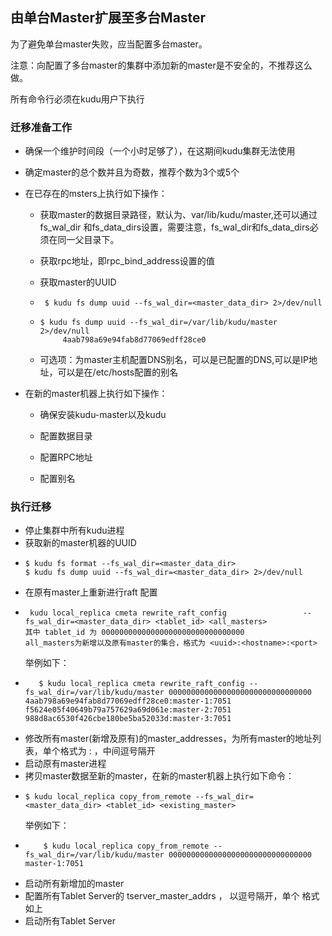 ##  由单台Master扩展至多台Master

   为了避免单台master失败，应当配置多台master。

   注意：向配置了多台master的集群中添加新的master是不安全的，不推荐这么做。
    
所有命令行必须在kudu用户下执行
### 迁移准备工作
* 确保一个维护时间段（一个小时足够了），在这期间kudu集群无法使用
* 确定master的总个数并且为奇数，推荐个数为3个或5个

* 在已存在的msters上执行如下操作：
  * 获取master的数据目录路径，默认为、var/lib/kudu/master,还可以通过  fs_wal_dir 和fs_data_dirs设置，需要注意，fs_wal_dir和fs_data_dirs必须在同一父目录下。
  
  * 获取rpc地址，即rpc_bind_address设置的值
  * 获取master的UUID
  *      $ kudu fs dump uuid --fs_wal_dir=<master_data_dir> 2>/dev/null
  *      
        $ kudu fs dump uuid --fs_wal_dir=/var/lib/kudu/master 2>/dev/null
             4aab798a69e94fab8d77069edff28ce0
  * 可选项：为master主机配置DNS别名，可以是已配置的DNS,可以是IP地址，可以是在/etc/hosts配置的别名
 * 在新的master机器上执行如下操作：
   * 确保安装kudu-master以及kudu
   
   * 配置数据目录
   * 配置RPC地址
   * 配置别名
### 执行迁移
   * 停止集群中所有kudu进程
   * 获取新的master机器的UUID
   *     $ kudu fs format --fs_wal_dir=<master_data_dir>
         $ kudu fs dump uuid --fs_wal_dir=<master_data_dir> 2>/dev/null
   * 在原有master上重新进行raft 配置
   *      kudu local_replica cmeta rewrite_raft_config                 --fs_wal_dir=<master_data_dir> <tablet_id> <all_masters>
         其中 tablet_id 为 00000000000000000000000000000000
         all_masters为新增以及原有master的集合，格式为 <uuid>:<hostname>:<port>
        举例如下：
   *        $ kudu local_replica cmeta rewrite_raft_config --fs_wal_dir=/var/lib/kudu/master 00000000000000000000000000000000 4aab798a69e94fab8d77069edff28ce0:master-1:7051 f5624e05f40649b79a757629a69d061e:master-2:7051 988d8ac6530f426cbe180be5ba52033d:master-3:7051
   * 修改所有master(新增及原有)的master_addresses，为所有master的地址列表，单个格式为 <hostname>:<port> ，中间逗号隔开
   * 启动原有master进程
   * 拷贝master数据至新的master，在新的master机器上执行如下命令：
   *     $ kudu local_replica copy_from_remote --fs_wal_dir=<master_data_dir> <tablet_id> <existing_master>
        举例如下：
   *         $ kudu local_replica copy_from_remote --fs_wal_dir=/var/lib/kudu/master 00000000000000000000000000000000 master-1:7051
   * 启动所有新增加的master
   * 配置所有Tablet Server的 tserver_master_addrs ， 以逗号隔开，单个
格式如上
   * 启动所有Tablet Server
